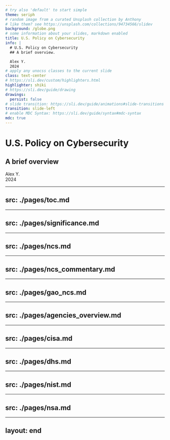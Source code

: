 ```yaml
---
# try also 'default' to start simple
theme: seriph
# random image from a curated Unsplash collection by Anthony
# like them? see https://unsplash.com/collections/94734566/slidev
background: /globe.png
# some information about your slides, markdown enabled
title: U.S. Policy on Cybersecurity
info: |
  # U.S. Policy on Cybersecurity
  ## A brief overview.

  Alex Y.  
  2024
# apply any unocss classes to the current slide
class: text-center
# https://sli.dev/custom/highlighters.html
highlighter: shiki
# https://sli.dev/guide/drawing
drawings:
  persist: false
# slide transition: https://sli.dev/guide/animations#slide-transitions
transition: slide-left
# enable MDC Syntax: https://sli.dev/guide/syntax#mdc-syntax
mdc: true
---
```


# U.S. Policy on Cybersecurity
## A brief overview

Alex Y.  
2024

---
src: ./pages/toc.md
---

---
src: ./pages/significance.md
---

---
src: ./pages/ncs.md
---

---
src: ./pages/ncs_commentary.md
---

---
src: ./pages/gao_ncs.md
---

---
src: ./pages/agencies_overview.md
---

---
src: ./pages/cisa.md
---

---
src: ./pages/dhs.md
---

---
src: ./pages/nist.md
---

---
src: ./pages/nsa.md
---

---
layout: end
---
